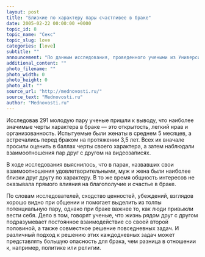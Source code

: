 ```yaml
---
layout: post
title: "Близкие по характеру пары счастливее в браке"
date: 2005-02-22 00:00:00 +0000
topic_id: 8
topic_name: "Секс"
topic_slug: love
categories: [love]
subtitle: ""
announcement: "По данным исследования, проведенного учеными из Университета Айовы (University of Iowa) крепость брачного союза определяется не столько моральными ценностями мужа и жены, сколько совместимостью их характеров, сообщает Reuters. Исследование показало, что наиболее счастливы в браке близкие по характеру люди."
additional_content: ""
photo_filename: ""
photo_width: 0
photo_height: 0
photo_alt: ""
source_url: "http://mednovosti.ru/"
source_text: "Mednovosti.ru"
author: "Mednovosti.ru"
---
```

Исследовав 291 молодую пару ученые пришли к выводу, что наиболее значимые черты характера в браке &mdash; это открытость, легкий нрав и организованность. Испытуемые были женаты в среднем 5 месяцев, а встречались перед браком на протяжении 3,5 лет. Всех их вначале просили оценить в баллах черты своего характера, а затем наблюдали взаимоотношения пар друг с другом на видеозаписях.

В ходе исследования выяснилось, что в парах, назвавших свои взаимоотношения удовлетворительными, муж и жена были наиболее близки друг другу по характеру. В то же время общность интересов не оказывала прямого влияния на благополучие и счастье в браке.

По словам исследователей, сходство ценностей, убеждений, взглядов хорошо видно при общении и помогает выделить из толпы потенциальную пару, однако при браке важнее то, как люди привыкли вести себя. Дело в том, говорят ученые, что жизнь рядом друг с другом подразумевает постоянное взаимодействие со своей второй половиной, а также совместное решение повседневных задач. И различный подход к решению этих каждодневных задач может представлять большую опасность для брака, чем разница в отношении к, например, политике или религии.
